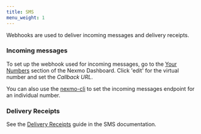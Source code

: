 ```yaml
---
title: SMS
menu_weight: 1
---
```


Webhooks are used to deliver incoming messages and delivery receipts.

### Incoming messages

To set up the webhook used for incoming messages, go to the [Your Numbers](https://dashboard.nexmo.com/your-numbers) section of the Nexmo Dashboard. Click 'edit' for the virtual number and set the *Callback URL*.

You can also use the [nexmo-cli](https://github.com/nexmo/nexmo-cli) to set the incoming messages endpoint for an individual number.

### Delivery Receipts

See the [Delivery Receipts](/messaging/sms/guides/delivery-receipts) guide in the SMS documentation.
